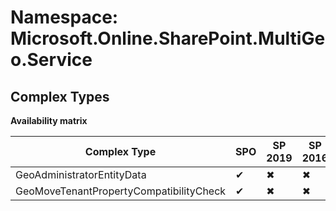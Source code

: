 # Namespace: Microsoft.Online.SharePoint.MultiGeo.Service

## Complex Types

**Availability matrix**

Complex Type | SPO | SP 2019 | SP 2016 | SP 2013
----------|-----|---------|---------|--------
GeoAdministratorEntityData | ✔ | ✖ | ✖ | ✖
GeoMoveTenantPropertyCompatibilityCheck | ✔ | ✖ | ✖ | ✖
